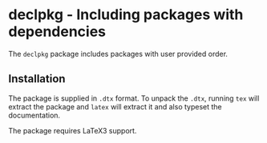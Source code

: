 declpkg - Including packages with dependencies
==============================================

The `declpkg` package includes packages with user provided order.

Installation
------------

The package is supplied in `.dtx` format.
To unpack the `.dtx`, running `tex` will extract the package and
`latex` will extract it and also typeset the documentation.

The package requires LaTeX3 support.
